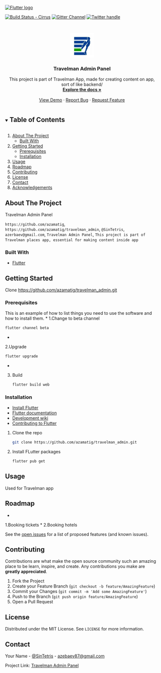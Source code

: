 <!--
*** Thanks for checking out the Best-README-Template. If you have a suggestion
*** that would make this better, please fork the repo and create a pull request
*** or simply open an issue with the tag "enhancement".
*** Thanks again! Now go create something AMAZING! :D
***
***
***
*** To avoid retyping too much info. Do a search and replace for the following:
*** github_username, repo_name, twitter_handle, email, project_title, project_description
-->



<!-- PROJECT SHIELDS -->
<!--
*** I'm using markdown "reference style" links for readability.
*** Reference links are enclosed in brackets [ ] instead of parentheses ( ).
*** See the bottom of this document for the declaration of the reference variables
*** for contributors-url, forks-url, etc. This is an optional, concise syntax you may use.
*** https://www.markdownguide.org/basic-syntax/#reference-style-links
-->

[![Flutter logo][]][flutter.dev]

[![Build Status - Cirrus][]][Build status]
[![Gitter Channel][]][Gitter badge]
[![Twitter handle][]][Twitter badge]

<!-- PROJECT LOGO -->
<br />
<p align="center">
  <a href="https://github.com/azamatig/travelman_admin">
    <img src="https://github.com/azamatig/travelman_places/blob/master/assets/images/icon.png" alt="Logo" width="80" height="80">
  </a>

  <h3 align="center">Travelman Admin Panel</h3>

  <p align="center">
    This project is part of Travelman App, made for creating content on app, sort of like backend/
    <br />
    <a href="https://github.com/azamatig/travelman_admin"><strong>Explore the docs »</strong></a>
    <br />
    <br />
    <a href="https://github.com/azamatig/travelman_admin">View Demo</a>
    ·
    <a href="https://github.com/azamatig/travelman_admin/issues">Report Bug</a>
    ·
    <a href="https://github.com/azamatig/travelman_admin/issues">Request Feature</a>
  </p>
</p>



<!-- TABLE OF CONTENTS -->
<details open="open">
  <summary><h2 style="display: inline-block">Table of Contents</h2></summary>
  <ol>
    <li>
      <a href="#about-the-project">About The Project</a>
      <ul>
        <li><a href="#built-with">Built With</a></li>
      </ul>
    </li>
    <li>
      <a href="#getting-started">Getting Started</a>
      <ul>
        <li><a href="#prerequisites">Prerequisites</a></li>
        <li><a href="#installation">Installation</a></li>
      </ul>
    </li>
    <li><a href="#usage">Usage</a></li>
    <li><a href="#roadmap">Roadmap</a></li>
    <li><a href="#contributing">Contributing</a></li>
    <li><a href="#license">License</a></li>
    <li><a href="#contact">Contact</a></li>
    <li><a href="#acknowledgements">Acknowledgements</a></li>
  </ol>
</details>



<!-- ABOUT THE PROJECT -->
## About The Project

Travelman Admin Panel

`https://github.com/azamatig`, `https://github.com/azamatig/travelman_admin`, `@SinTetris`, `azerbaev@gmail.com`, `Travelman Admin Panel`, `This project is part of Travelman places app, essential for making content inside app`


### Built With

* [Flutter]()



<!-- GETTING STARTED -->
## Getting Started

Clone https://github.com/azamatig/travelman_admin.git

### Prerequisites

This is an example of how to list things you need to use the software and how to install them.
* 
1.Change to beta channel
  ```sh
  flutter channel beta
  ```
* 
2.Upgrade
  ```sh
  flutter upgrade
  ```
*
3. Build
   ```sh
   flutter build web
   ```

### Installation

* [Install Flutter](https://flutter.dev/get-started/)
* [Flutter documentation](https://flutter.dev/docs)
* [Development wiki](https://github.com/flutter/flutter/wiki)
* [Contributing to Flutter](https://github.com/flutter/flutter/blob/master/CONTRIBUTING.md)

1. Clone the repo
   ```sh
   git clone https://github.com/azamatig/travelman_admin.git
   ```
2. Install FLutter packages
   ```sh
   flutter pub get
   ```



<!-- USAGE EXAMPLES -->
## Usage

Used for Travelman app



<!-- ROADMAP -->
## Roadmap
*
1.Booking tickets
*
2.Booking hotels

See the [open issues](https://github.com/azamatig/travelman_admin/issues) for a list of proposed features (and known issues).



<!-- CONTRIBUTING -->
## Contributing

Contributions are what make the open source community such an amazing place to be learn, inspire, and create. Any contributions you make are **greatly appreciated**.

1. Fork the Project
2. Create your Feature Branch (`git checkout -b feature/AmazingFeature`)
3. Commit your Changes (`git commit -m 'Add some AmazingFeature'`)
4. Push to the Branch (`git push origin feature/AmazingFeature`)
5. Open a Pull Request



<!-- LICENSE -->
## License

Distributed under the MIT License. See `LICENSE` for more information.



<!-- CONTACT -->
## Contact

Your Name - [@SinTetris](https://twitter.com/@SinTetris) - azebaev87@gmail.com

Project Link: [Travelman Admin Panel](https://github.com/azamatig/travelman_admin)






<!-- MARKDOWN LINKS & IMAGES -->
<!-- https://www.markdownguide.org/basic-syntax/#reference-style-links -->
[Flutter logo]: https://raw.githubusercontent.com/flutter/website/master/src/_assets/image/flutter-lockup-bg.jpg
[flutter.dev]: https://flutter.dev
[Build Status - Cirrus]: https://api.cirrus-ci.com/github/flutter/flutter.svg
[Build status]: https://cirrus-ci.com/github/flutter/flutter/master
[Gitter Channel]: https://badges.gitter.im/flutter/flutter.svg
[Gitter badge]: https://gitter.im/flutter/flutter?utm_source=badge&utm_medium=badge&utm_campaign=pr-badge&utm_content=badge
[Twitter handle]: https://img.shields.io/twitter/follow/flutterdev.svg?style=social&label=Follow
[Twitter badge]: https://twitter.com/intent/follow?screen_name=SinTetris
[layered architecture]: https://flutter.dev/docs/resources/inside-flutter
[widget catalog]: https://flutter.dev/widgets/
[Reflectly hero image]: https://github.com/flutter/website/blob/master/src/images/homepage/reflectly-hero-600px.png
[Skia]: https://skia.org/
[Dart platform]: https://dart.dev/
[Dart platform diagram]: https://github.com/flutter/website/blob/master/src/images/homepage/dart-diagram-small.png
[Hot reload animation]: https://raw.githubusercontent.com/flutter/website/master/src/_assets/image/tools/android-studio/hot-reload.gif
[Hot reload]: https://flutter.dev/docs/development/tools/hot-reload
[Visual Studio Code]: https://marketplace.visualstudio.com/items?itemName=Dart-Code.flutter
[IntelliJ / Android Studio]: https://plugins.jetbrains.com/plugin/9212-flutter
[Flutter packages]: https://pub.dev/flutter
[FFI]: https://flutter.dev/docs/development/platform-integration/c-interop
[platform channels]: https://flutter.dev/docs/development/platform-integration/platform-channels
[interop example]: https://github.com/flutter/flutter/tree/master/examples/platform_channel
